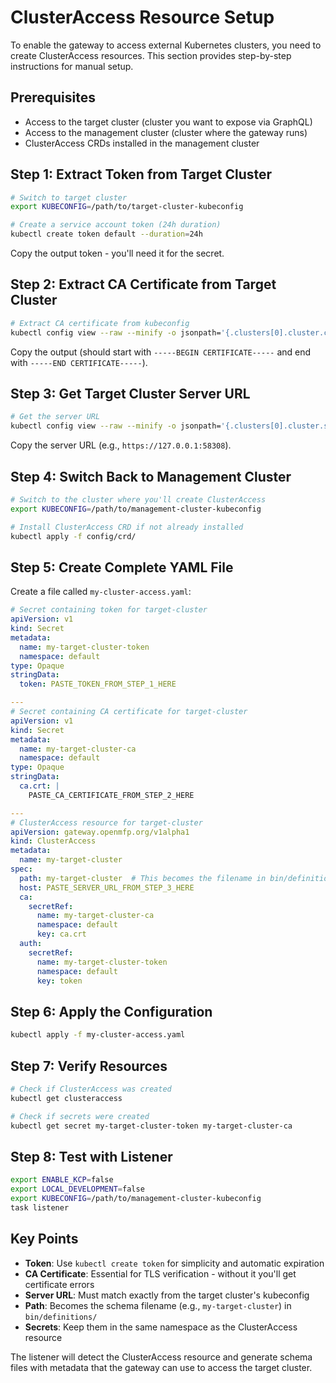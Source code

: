 # ClusterAccess Resource Setup

To enable the gateway to access external Kubernetes clusters, you need to create ClusterAccess resources. This section provides step-by-step instructions for manual setup.

## Prerequisites

- Access to the target cluster (cluster you want to expose via GraphQL)
- Access to the management cluster (cluster where the gateway runs)
- ClusterAccess CRDs installed in the management cluster

## Step 1: Extract Token from Target Cluster

```bash
# Switch to target cluster
export KUBECONFIG=/path/to/target-cluster-kubeconfig

# Create a service account token (24h duration)
kubectl create token default --duration=24h
```

Copy the output token - you'll need it for the secret.

## Step 2: Extract CA Certificate from Target Cluster

```bash
# Extract CA certificate from kubeconfig
kubectl config view --raw --minify -o jsonpath='{.clusters[0].cluster.certificate-authority-data}' | base64 -d
```

Copy the output (should start with `-----BEGIN CERTIFICATE-----` and end with `-----END CERTIFICATE-----`).

## Step 3: Get Target Cluster Server URL

```bash
# Get the server URL
kubectl config view --raw --minify -o jsonpath='{.clusters[0].cluster.server}'
```

Copy the server URL (e.g., `https://127.0.0.1:58308`).

## Step 4: Switch Back to Management Cluster

```bash
# Switch to the cluster where you'll create ClusterAccess
export KUBECONFIG=/path/to/management-cluster-kubeconfig

# Install ClusterAccess CRD if not already installed
kubectl apply -f config/crd/
```

## Step 5: Create Complete YAML File

Create a file called `my-cluster-access.yaml`:

```yaml
# Secret containing token for target-cluster
apiVersion: v1
kind: Secret
metadata:
  name: my-target-cluster-token
  namespace: default
type: Opaque
stringData:
  token: PASTE_TOKEN_FROM_STEP_1_HERE

---
# Secret containing CA certificate for target-cluster
apiVersion: v1
kind: Secret
metadata:
  name: my-target-cluster-ca
  namespace: default
type: Opaque
stringData:
  ca.crt: |
    PASTE_CA_CERTIFICATE_FROM_STEP_2_HERE

---
# ClusterAccess resource for target-cluster
apiVersion: gateway.openmfp.org/v1alpha1
kind: ClusterAccess
metadata:
  name: my-target-cluster
spec:
  path: my-target-cluster  # This becomes the filename in bin/definitions/
  host: PASTE_SERVER_URL_FROM_STEP_3_HERE
  ca:
    secretRef:
      name: my-target-cluster-ca
      namespace: default
      key: ca.crt
  auth:
    secretRef:
      name: my-target-cluster-token
      namespace: default
      key: token
```

## Step 6: Apply the Configuration

```bash
kubectl apply -f my-cluster-access.yaml
```

## Step 7: Verify Resources

```bash
# Check if ClusterAccess was created
kubectl get clusteraccess

# Check if secrets were created
kubectl get secret my-target-cluster-token my-target-cluster-ca
```

## Step 8: Test with Listener

```bash
export ENABLE_KCP=false
export LOCAL_DEVELOPMENT=false
export KUBECONFIG=/path/to/management-cluster-kubeconfig
task listener
```

## Key Points

- **Token**: Use `kubectl create token` for simplicity and automatic expiration
- **CA Certificate**: Essential for TLS verification - without it you'll get certificate errors
- **Server URL**: Must match exactly from the target cluster's kubeconfig
- **Path**: Becomes the schema filename (e.g., `my-target-cluster`) in `bin/definitions/`
- **Secrets**: Keep them in the same namespace as the ClusterAccess resource

The listener will detect the ClusterAccess resource and generate schema files with metadata that the gateway can use to access the target cluster. 